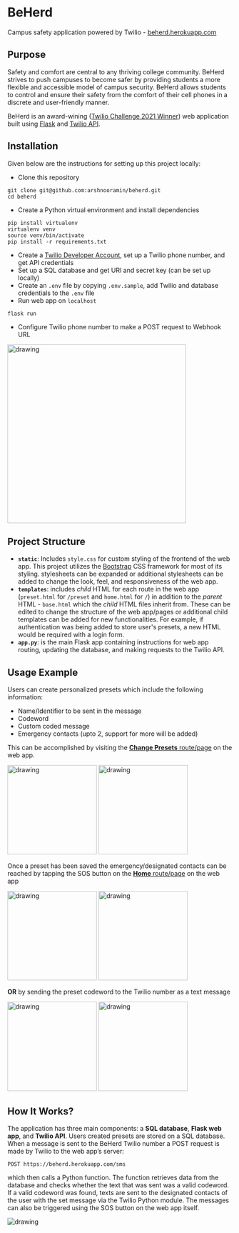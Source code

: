 # BeHerd

Campus safety application powered by Twilio - [beherd.herokuapp.com](https://beherd.herokuapp.com/)

## Purpose
Safety and comfort are central to any thriving college community. BeHerd strives to push campuses to become safer by providing students a more flexible and accessible model of campus security. BeHerd allows students to control and ensure their safety from the comfort of their cell phones in a discrete and user-friendly manner.

BeHerd is an award-wining ([Twilio Challenge 2021 Winner](http://management.blogs.bucknell.edu/2021/04/19/twilio-challenge-winners/)) web application built using [Flask](https://flask.palletsprojects.com/en/2.1.x/) and [Twilio API](https://www.twilio.com/).

## Installation
Given below are the instructions for setting up this project locally:
* Clone this repository
```
git clone git@github.com:arshnooramin/beherd.git
cd beherd
```
* Create a Python virtual environment and install dependencies
```
pip install virtualenv
virtualenv venv
source venv/bin/activate
pip install -r requirements.txt
```
* Create a [Twilio Developer Account](https://www.twilio.com/try-twilio), set up a Twilio phone number, and get API credentials
* Set up a SQL database and get URI and secret key (can be set up locally)
* Create an `.env` file by copying `.env.sample`, add Twilio and database credentials to the `.env` file
* Run web app on `localhost`
```
flask run
```
* Configure Twilio phone number to make a POST request to Webhook URL
<img src="https://twilio-cms-prod.s3.amazonaws.com/images/configure-webhook_RJaWU8n.width-800.png" alt="drawing" width="400"/>

## Project Structure
* **`static`**: Includes `style.css` for custom styling of the frontend of the web app. This project utilizes the [Bootstrap](https://getbootstrap.com/) CSS framework for most of its styling. stylesheets can be expanded or additional stylesheets can be added to change the look, feel, and responsiveness of the web app.
* **`templates`**: includes *child* HTML for each route in the web app (`preset.html` for `/preset` and `home.html` for `/`) in addition to the *parent* HTML - `base.html` which the *child* HTML files inherit from. These can be edited to change the structure of the web app/pages or additional child templates can be added for new functionalities. For example, if authentication was being added to store user's presets, a new HTML would be required with a login form.
* **`app.py`**: is the main Flask app containing instructions for web app routing, updating the database, and making requests to the Twilio API.

## Usage Example
Users can create personalized presets which include the following information:
   * Name/Identifier to be sent in the message
   * Codeword
   * Custom coded message
   * Emergency contacts (upto 2, support for more will be added)

This can be accomplished by visiting the [**Change Presets** route/page](https://beherd.herokuapp.com/preset) on the web app.

<img src="https://user-images.githubusercontent.com/38775985/165001173-9f33abd8-f67f-48be-821d-78cd7cd0d874.png" alt="drawing" width="200"/> <img src="https://user-images.githubusercontent.com/38775985/165001162-a8873e5d-9601-4065-88ba-ab9db1e768b3.png" alt="drawing" width="200"/>

Once a preset has been saved the emergency/designated contacts can be reached by tapping the SOS button on the [**Home** route/page](https://beherd.herokuapp.com/) on the web app

<img src="https://user-images.githubusercontent.com/38775985/165001178-7de208ae-5282-4181-bde1-e52db38b56d9.png" alt="drawing" width="200"/> <img src="https://user-images.githubusercontent.com/38775985/164998767-62369344-2747-4072-835d-3d5f301dc2dd.png" alt="drawing" width="200"/>

**OR** by sending the preset codeword to the Twilio number as a text message

<img src="https://user-images.githubusercontent.com/38775985/165001167-3112cf38-42e8-405a-977a-fada02ae485f.png" alt="drawing" width="200"/> <img src="https://user-images.githubusercontent.com/38775985/164998767-62369344-2747-4072-835d-3d5f301dc2dd.png" alt="drawing" width="200"/>

## How It Works?
The application has three main components: a **SQL database**, **Flask web app**, and **Twilio API**. Users created presets are stored on a SQL database. When a message is sent to the BeHerd Twilio number a POST request is made by Twilio to the web app’s server:
```
POST https://beherd.herokuapp.com/sms
```
which then calls a Python function. The function retrieves data from the database and checks whether the text that was sent was a valid codeword. If a valid codeword was found, texts are sent to the designated contacts of the user with the set message via the Twilio Python module. The messages can also be triggered using the SOS button on the web app itself.

<img src="https://user-images.githubusercontent.com/38775985/165004942-16a8733a-6239-4d81-bfaa-56e402d57e04.png" alt="drawing"/>

